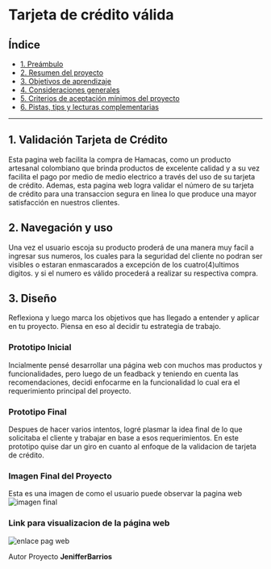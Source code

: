 # Tarjeta de crédito válida

## Índice

* [1. Preámbulo](#1-preámbulo)
* [2. Resumen del proyecto](#2-resumen-del-proyecto)
* [3. Objetivos de aprendizaje](#3-objetivos-de-aprendizaje)
* [4. Consideraciones generales](#4-consideraciones-generales)
* [5. Criterios de aceptación mínimos del proyecto](#5-criterios-de-aceptación-mínimos-del-proyecto)
* [6. Pistas, tips y lecturas complementarias](#6-pistas-tips-y-lecturas-complementarias)

***

## 1. Validación Tarjeta de Crédito

Esta pagina web facilita la compra de Hamacas, como un producto artesanal colombiano que brinda productos de excelente calidad y a su vez facilita el pago por medio de  medio electrico a través del uso de su tarjeta de crédito.
Ademas, esta pagina web logra validar el número de su tarjeta de crédito para una transaccion segura en linea lo que produce una mayor satisfacción en nuestros clientes.



## 2. Navegación y uso

Una vez el usuario escoja su producto proderá de una manera muy facil a ingresar sus numeros, los cuales para la seguridad del cliente no podran ser visibles o estaran enmascarados a excepción de los cuatro(4)ultimos digitos. y si el numero es válido procederá a realizar su respectiva compra.


## 3. Diseño

Reflexiona y luego marca los objetivos que has llegado a entender y aplicar en tu proyecto. Piensa en eso al decidir tu estrategia de trabajo.

### Prototipo Inicial

Incialmente pensé desarrollar una página web con muchos mas productos y funcionalidades, pero luego de un feadback y teniendo en cuenta las recomendaciones, decidi enfocarme en la funcionalidad lo cual era el requerimiento principal del proyecto.


### Prototipo Final
Despues de hacer varios intentos, logré plasmar la idea final de lo que solicitaba el cliente y trabajar en base a esos requerimientos.
En este prototipo quise dar un giro en cuanto al enfoque de la validacion de tarjeta de crédito.



### Imagen Final del Proyecto
Esta es una imagen de como el usuario puede observar la pagina web 
![imagen final](https://www.101computing.net/wp/wp-content/uploads/Luhn-Algorithm.png)

### Link para visualizacion de la página web
![enlace pag web](https://jenifferbarrios.github.io/BOG005-card-validation/src/)


Autor Proyecto **JenifferBarrios**
